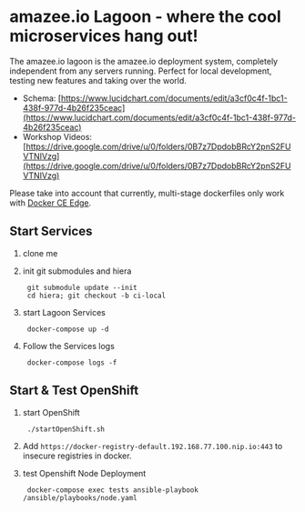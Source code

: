 # amazee.io Lagoon - where the cool microservices hang out!

The amazee.io lagoon is the amazee.io deployment system, completely independent from any servers running. Perfect for local development, testing new features and taking over the world.

- Schema: [https://www.lucidchart.com/documents/edit/a3cf0c4f-1bc1-438f-977d-4b26f235ceac](https://www.lucidchart.com/documents/edit/a3cf0c4f-1bc1-438f-977d-4b26f235ceac)
- Workshop Videos: [https://drive.google.com/drive/u/0/folders/0B7z7DpdobBRcY2pnS2FUVTNIVzg](https://drive.google.com/drive/u/0/folders/0B7z7DpdobBRcY2pnS2FUVTNIVzg)

Please take into account that currently, multi-stage dockerfiles only work with [Docker CE Edge](https://docs.docker.com/edge/).

## Start Services

1. clone me
1. init git submodules and hiera

		git submodule update --init
		cd hiera; git checkout -b ci-local

1. start Lagoon Services

		docker-compose up -d

1. Follow the Services logs

		docker-compose logs -f

## Start & Test OpenShift

1. start OpenShift

		./startOpenShift.sh

1. Add `https://docker-registry-default.192.168.77.100.nip.io:443` to insecure registries in docker.

1. test Openshift Node Deployment

		docker-compose exec tests ansible-playbook /ansible/playbooks/node.yaml

